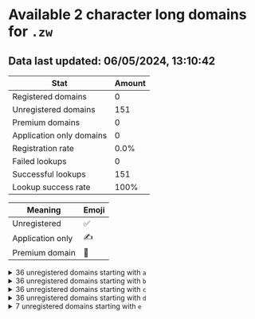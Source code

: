 # Available 2 character long domains for `.zw`

## Data last updated: 06/05/2024, 13:10:42

|Stat|Amount|
|--|--|
|Registered domains|0|
|Unregistered domains|151|
|Premium domains|0|
|Application only domains|0|
|Registration rate|0.0%|
|Failed lookups|0|
|Successful lookups|151|
|Lookup success rate|100%|


|Meaning|Emoji|
|--|--|
|Unregistered|:white_check_mark:|
|Application only|:writing_hand:|
|Premium domain|:gem:|

<details>
<summary>36 unregistered domains starting with <bold><code>a</code></bold></summary>

|Type|Domain|
|--|--|
|:white_check_mark:|`a0.zw`|
|:white_check_mark:|`a1.zw`|
|:white_check_mark:|`a2.zw`|
|:white_check_mark:|`a3.zw`|
|:white_check_mark:|`a4.zw`|
|:white_check_mark:|`a5.zw`|
|:white_check_mark:|`a6.zw`|
|:white_check_mark:|`a7.zw`|
|:white_check_mark:|`a8.zw`|
|:white_check_mark:|`a9.zw`|
|:white_check_mark:|`aa.zw`|
|:white_check_mark:|`ab.zw`|
|:white_check_mark:|`ac.zw`|
|:white_check_mark:|`ad.zw`|
|:white_check_mark:|`ae.zw`|
|:white_check_mark:|`af.zw`|
|:white_check_mark:|`ag.zw`|
|:white_check_mark:|`ah.zw`|
|:white_check_mark:|`ai.zw`|
|:white_check_mark:|`aj.zw`|
|:white_check_mark:|`ak.zw`|
|:white_check_mark:|`al.zw`|
|:white_check_mark:|`am.zw`|
|:white_check_mark:|`an.zw`|
|:white_check_mark:|`ao.zw`|
|:white_check_mark:|`ap.zw`|
|:white_check_mark:|`aq.zw`|
|:white_check_mark:|`ar.zw`|
|:white_check_mark:|`as.zw`|
|:white_check_mark:|`at.zw`|
|:white_check_mark:|`au.zw`|
|:white_check_mark:|`av.zw`|
|:white_check_mark:|`aw.zw`|
|:white_check_mark:|`ax.zw`|
|:white_check_mark:|`ay.zw`|
|:white_check_mark:|`az.zw`|
</details>
<details>
<summary>36 unregistered domains starting with <bold><code>b</code></bold></summary>

|Type|Domain|
|--|--|
|:white_check_mark:|`b0.zw`|
|:white_check_mark:|`b1.zw`|
|:white_check_mark:|`b2.zw`|
|:white_check_mark:|`b3.zw`|
|:white_check_mark:|`b4.zw`|
|:white_check_mark:|`b5.zw`|
|:white_check_mark:|`b6.zw`|
|:white_check_mark:|`b7.zw`|
|:white_check_mark:|`b8.zw`|
|:white_check_mark:|`b9.zw`|
|:white_check_mark:|`ba.zw`|
|:white_check_mark:|`bb.zw`|
|:white_check_mark:|`bc.zw`|
|:white_check_mark:|`bd.zw`|
|:white_check_mark:|`be.zw`|
|:white_check_mark:|`bf.zw`|
|:white_check_mark:|`bg.zw`|
|:white_check_mark:|`bh.zw`|
|:white_check_mark:|`bi.zw`|
|:white_check_mark:|`bj.zw`|
|:white_check_mark:|`bk.zw`|
|:white_check_mark:|`bl.zw`|
|:white_check_mark:|`bm.zw`|
|:white_check_mark:|`bn.zw`|
|:white_check_mark:|`bo.zw`|
|:white_check_mark:|`bp.zw`|
|:white_check_mark:|`bq.zw`|
|:white_check_mark:|`br.zw`|
|:white_check_mark:|`bs.zw`|
|:white_check_mark:|`bt.zw`|
|:white_check_mark:|`bu.zw`|
|:white_check_mark:|`bv.zw`|
|:white_check_mark:|`bw.zw`|
|:white_check_mark:|`bx.zw`|
|:white_check_mark:|`by.zw`|
|:white_check_mark:|`bz.zw`|
</details>
<details>
<summary>36 unregistered domains starting with <bold><code>c</code></bold></summary>

|Type|Domain|
|--|--|
|:white_check_mark:|`c0.zw`|
|:white_check_mark:|`c1.zw`|
|:white_check_mark:|`c2.zw`|
|:white_check_mark:|`c3.zw`|
|:white_check_mark:|`c4.zw`|
|:white_check_mark:|`c5.zw`|
|:white_check_mark:|`c6.zw`|
|:white_check_mark:|`c7.zw`|
|:white_check_mark:|`c8.zw`|
|:white_check_mark:|`c9.zw`|
|:white_check_mark:|`ca.zw`|
|:white_check_mark:|`cb.zw`|
|:white_check_mark:|`cc.zw`|
|:white_check_mark:|`cd.zw`|
|:white_check_mark:|`ce.zw`|
|:white_check_mark:|`cf.zw`|
|:white_check_mark:|`cg.zw`|
|:white_check_mark:|`ch.zw`|
|:white_check_mark:|`ci.zw`|
|:white_check_mark:|`cj.zw`|
|:white_check_mark:|`ck.zw`|
|:white_check_mark:|`cl.zw`|
|:white_check_mark:|`cm.zw`|
|:white_check_mark:|`cn.zw`|
|:white_check_mark:|`co.zw`|
|:white_check_mark:|`cp.zw`|
|:white_check_mark:|`cq.zw`|
|:white_check_mark:|`cr.zw`|
|:white_check_mark:|`cs.zw`|
|:white_check_mark:|`ct.zw`|
|:white_check_mark:|`cu.zw`|
|:white_check_mark:|`cv.zw`|
|:white_check_mark:|`cw.zw`|
|:white_check_mark:|`cx.zw`|
|:white_check_mark:|`cy.zw`|
|:white_check_mark:|`cz.zw`|
</details>
<details>
<summary>36 unregistered domains starting with <bold><code>d</code></bold></summary>

|Type|Domain|
|--|--|
|:white_check_mark:|`d0.zw`|
|:white_check_mark:|`d1.zw`|
|:white_check_mark:|`d2.zw`|
|:white_check_mark:|`d3.zw`|
|:white_check_mark:|`d4.zw`|
|:white_check_mark:|`d5.zw`|
|:white_check_mark:|`d6.zw`|
|:white_check_mark:|`d7.zw`|
|:white_check_mark:|`d8.zw`|
|:white_check_mark:|`d9.zw`|
|:white_check_mark:|`da.zw`|
|:white_check_mark:|`db.zw`|
|:white_check_mark:|`dc.zw`|
|:white_check_mark:|`dd.zw`|
|:white_check_mark:|`de.zw`|
|:white_check_mark:|`df.zw`|
|:white_check_mark:|`dg.zw`|
|:white_check_mark:|`dh.zw`|
|:white_check_mark:|`di.zw`|
|:white_check_mark:|`dj.zw`|
|:white_check_mark:|`dk.zw`|
|:white_check_mark:|`dl.zw`|
|:white_check_mark:|`dm.zw`|
|:white_check_mark:|`dn.zw`|
|:white_check_mark:|`do.zw`|
|:white_check_mark:|`dp.zw`|
|:white_check_mark:|`dq.zw`|
|:white_check_mark:|`dr.zw`|
|:white_check_mark:|`ds.zw`|
|:white_check_mark:|`dt.zw`|
|:white_check_mark:|`du.zw`|
|:white_check_mark:|`dv.zw`|
|:white_check_mark:|`dw.zw`|
|:white_check_mark:|`dx.zw`|
|:white_check_mark:|`dy.zw`|
|:white_check_mark:|`dz.zw`|
</details>
<details>
<summary>7 unregistered domains starting with <bold><code>e</code></bold></summary>

|Type|Domain|
|--|--|
|:white_check_mark:|`ea.zw`|
|:white_check_mark:|`eb.zw`|
|:white_check_mark:|`ec.zw`|
|:white_check_mark:|`ed.zw`|
|:white_check_mark:|`ee.zw`|
|:white_check_mark:|`ef.zw`|
|:white_check_mark:|`eg.zw`|
</details>